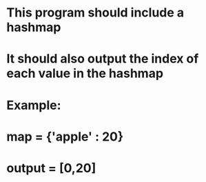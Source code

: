 # This program should include a hashmap
# It should also output the index of each value in the hashmap

# Example:
# map = {'apple' : 20}

# output = [0,20] 